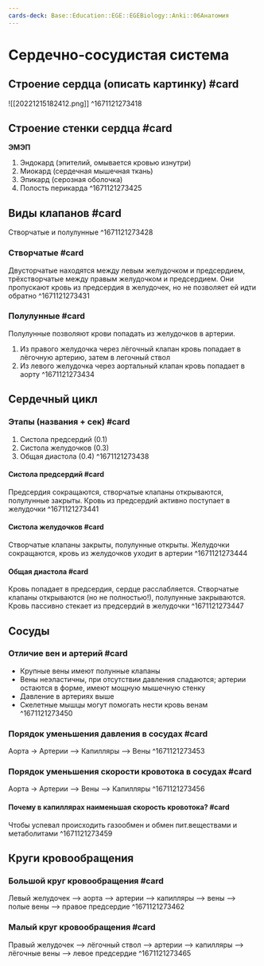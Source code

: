 ```yaml
---
cards-deck: Base::Education::EGE::EGEBiology::Anki::06Анатомия
---
```


# Сердечно-сосудистая система

## Строение сердца (описать картинку) #card 
![[20221215182412.png]]
^1671121273418

## Строение стенки сердца #card 
**ЭМЭП**
1. Эндокард (эпителий, омывается кровью изнутри)
2. Миокард (сердечная мышечная ткань)
3. Эпикард (серозная оболочка)
4. Полость перикарда
^1671121273425

## Виды клапанов #card 
Створчатые и полулунные
^1671121273428

### Створчатые #card 
Двусторчатые находятся между левым желудочком и предсердием, трёхстворчатые между правым желудочком и предсердием. Они пропускают кровь из предсердия в желудочек, но не позволяет ей идти обратно
^1671121273431

### Полулунные #card 
Полулунные позволяют крови попадать из желудочков в артерии. 
1. Из правого желудочка через лёгочный клапан кровь попадает в лёгочную артерию, затем в легочный ствол 
2. Из левого желудочка через аортальный клапан кровь попадает в аорту
^1671121273434

## Сердечный цикл

### Этапы (названия + сек) #card 
1. Систола предсердий (0.1)
2. Систола желудочков (0.3)
3. Общая диастола (0.4)
^1671121273438

#### Систола предсердий #card
Предсердия сокращаются, створчатые клапаны открываются, полулунные закрыты. Кровь из предсердий активно поступает в желудочки
^1671121273441

#### Систола желудочков #card 
Створчатые клапаны закрыты, полулунные открыты. Желудочки сокращаются, кровь из желудочков уходит в артерии 
^1671121273444

#### Общая диастола #card 
Кровь попадает в предсердия, сердце расслабляется. Створчатые клапаны открываются (но не полностью!), полулунные закрываются. Кровь пассивно стекает из предсердий в желудочки
^1671121273447

## Сосуды

### Отличие вен и артерий #card 
- Крупные вены имеют полунные клапаны 
- Вены неэластичны, при отсутствии давления спадаются; артерии остаются в форме, имеют мощную мышечную стенку
- Давление в артериях выше
- Скелетные мышцы могут помогать нести кровь венам
^1671121273450

### Порядок уменьшения давления в сосудах #card 
Аорта -> Артерии --> Капилляры --> Вены
^1671121273453

### Порядок уменьшения скорости кровотока в сосудах #card
Аорта -> Артерии --> Вены --> Капилляры 
^1671121273456

#### Почему в капиллярах наименьшая скорость кровотока? #card
Чтобы успевал происходить газообмен и обмен пит.веществами и метаболитами
^1671121273459

## Круги кровообращения 

### Большой круг кровообращения #card 
Левый желудочек --> аорта --> артерии --> капилляры --> вены --> полые вены --> правое предсердие
^1671121273462

### Малый круг кровообращения #card 
Правый желудочек --> лёгочный ствол --> артерии --> капилляры --> лёгочные вены --> левое предсердие 
^1671121273465
